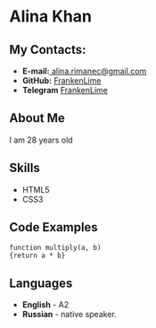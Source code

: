 <!DOCTYPE html>

<html lang="en-US">
  <head>
    <meta charset="UTF-8">
    <meta http-equiv="X-UA-Compatible" content="IE=edge">
    <meta name="viewport" content="width=device-width, initial-scale=1">
   </head>
<body>
<title>Alina Khan | RSschool</title>
<h1 id="alina.khan">Alina Khan</h1>
<h2 id="my-contact-info">My Contacts:</h2>
<ul>
  <li><strong>E-mail:</strong><a href="mailto:alina.rimanec@mail.com"> alina.rimanec@gmail.com</a></li>
  <li><strong>GitHub:</strong> <a href="https://github.com/FrankenLime">FrankenLime</a></li>
  <li><strong>Telegram</strong> <a href="https://t.me/frankenlime">FrankenLime</a></li>
</ul>
<h2 id="about-me">About Me</h2>
<p>I am 28 years old</p>
<h2 id="skills">Skills</h2>
<ul>
  <li>HTML5</li>
  <li>CSS3</li>
</ul>
<h2 id="code-examples">Code Examples</h2>
<div class="language-plaintext highlighter-rouge"><div class="highlight"><pre class="highlight"><code>function multiply(a, b)
{return a * b}
</code></pre></div></div>
<h2 id="languages">Languages</h2>
<ul>
    <li><strong>English</strong> - A2</li>
    <li><strong>Russian</strong> - native speaker.</li>
</ul>
</body>
</html>